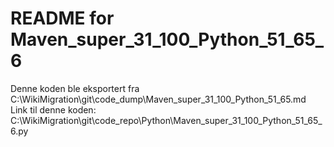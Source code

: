 # README for Maven_super_31_100_Python_51_65_6
Denne koden ble eksportert fra C:\WikiMigration\git\code_dump\Maven_super_31_100_Python_51_65.md
Link til denne koden: C:\WikiMigration\git\code_repo\Python\Maven_super_31_100_Python_51_65_6.py
